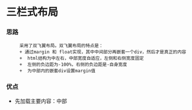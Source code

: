 #   三栏式布局
###  思路
         采用了双飞翼布局。双飞翼布局的特点是：
         + 通过margin 和 float实现，其中中间部分再嵌套一个div，然后才是真正的内容
         +  html结构为中左右，中部宽度自适应，左侧和右侧宽度固定
         +  左侧的负边距为-100%，右侧的负边距是-自身宽度
         +  为中部内的嵌套div设置margin值
###  优点
+    先加载主要内容：中部